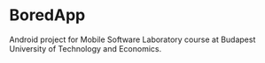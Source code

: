 # BoredApp
Android project for Mobile Software Laboratory course at Budapest University of Technology and Economics.
